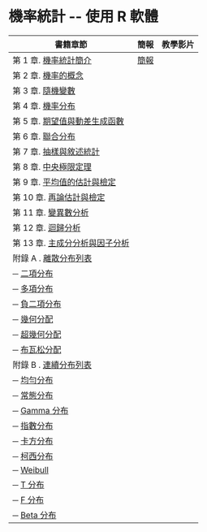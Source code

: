 # 機率統計 -- 使用 R 軟體

| 書籍章節                              | 簡報 | 教學影片                           |
|---------------------------------------|------|------------------------------------|
| 第 1 章. [機率統計簡介](basic.html)   | [簡報](slide.introduction.htm) |        |
| 第 2 章. [機率的概念](prob.html)      |   |                                          |
| 第 3 章. [隨機變數](randvar.html)|  |                                      |
| 第 4 章. [機率分布](distribution.html)|  |                                          |
| 第 5 章. [期望值與動差生成函數](exp.html)|  |                                      |
| 第 6 章. [聯合分布](joint.html)|  |                                      |
| 第 7 章. [抽樣與敘述統計](descriptive.html)  | |                                     |
| 第 8 章. [中央極限定理](CentralLimit.html) |  |         |
| 第 9 章. [平均值的估計與檢定](test1.html) |   |                                        |
| 第 10 章. [再論估計與檢定](test2.html) |   |                                          |
| 第 11 章. [變異數分析](anova.html)     |   |                                          |
| 第 12 章. [迴歸分析](regression.html)  |    |                                         |
| 第 13 章. [主成分分析與因子分析](PCA.html)  |    |                                         |
| 附錄 A . [離散分布列表](discrete.html)|   |                                          |
| ─ [二項分布](dBinomial.html)          |  |              |
| ─ [多項分布](dMultinom.html)          |  |              |
| ─ [負二項分布](dNbinomial.html)       |   |                                          |
| ─ [幾何分配](dGenomial.html)          |  |              |
| ─ [超幾何分配](dHypergeometric.html)  |   |                                          |
| ─ [布瓦松分配](dPoisson.html)         |  |              |
| 附錄 B . [連續分布列表](continuous.html)  |  |                                       |
| ─ [均勻分布](dUniform.html)           |  |              |
| ─ [常態分布](dNormal.html)            |  |              |
| ─ [Gamma 分布](dGamma.html)           |   |                                          |
| ─ [指數分布](dExp.html)               |    |                                         |
| ─ [卡方分布](dChiSquare.html)         |   |                                          |
| ─ [柯西分布](dCauchy.html)            |   |                                          |
| ─ [Weibull](dWeibull.html)            |   |                                          |
| ─ [T 分布](dT.html)                   |    |                                         |
| ─ [F 分布](dF.html)                   |   |                                          |
| ─ [Beta 分布](dBeta.html)             |   |                                          |


